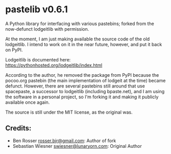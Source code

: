 pastelib v0.6.1
========

A Python library for interfacing with various pastebins; forked from the now-defunct lodgeitlib with permission.

At the moment, I am just making available the source code of the old lodgeitlib. I intend to work on it
in the near future, however, and put it back on PyPI.

Lodgeitlib is documented here: https://pythonhosted.org/lodgeitlib/index.html

According to the author, he removed the package from PyPI because the pocoo.org pastebin (the main implementation
of lodgeit at the time) became defunct. However, there are several pastebins still around that use spacepaste,
a successor to lodgeitlib (including bpaste.net), and I am using the software in a personal project, so I'm forking
it and making it publicly available once again.

The source is still under the MIT license, as the original was.

Credits:
--------

* Ben Rosser <rosser.bjr@gmail.com>: Author of fork
* Sebastian Wiesner <swiesner@lunaryorn.com>: Original Author
